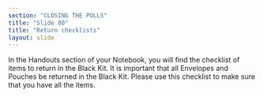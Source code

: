 ```yaml
---
section: "CLOSING THE POLLS"
title: "Slide 80"
title: "Return checklists"
layout: slide
---
```


In the Handouts section of your Notebook, you will find the checklist of items to return in the Black Kit. It is important that all Envelopes and Pouches be returned in the Black Kit. Please use this checklist to make sure that you have all the items.





